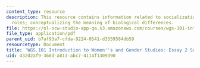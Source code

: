 ```yaml
---
content_type: resource
description: This resource contains information related to socialization and gender
  roles; conceptualizing the meaning of biological differences.
file: https://ol-ocw-studio-app-qa.s3.amazonaws.com/courses/wgs-101-introduction-to-womens-and-gender-studies-fall-2014/432d2af9368da813abc74114f1309390_MITWGS_101F14_Essay2Sample.pdf
file_type: application/pdf
parent_uid: b7af93a7-cfda-9224-0541-d3559584db59
resourcetype: Document
title: 'WGS.101 Introduction to Women''s and Gender Studies: Essay 2 Sample Outline'
uid: 432d2af9-368d-a813-abc7-4114f1309390
---
```

